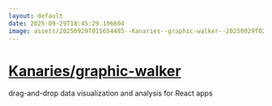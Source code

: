 ```yaml
---
layout: default
date: 2025-09-29T18:45:29.196604
image: assets/20250929T015654485--Kanaries--graphic-walker--20250929T020326348--cropped.png
---
```


# [Kanaries/graphic-walker](https://github.com/Kanaries/graphic-walker)

drag-and-drop data visualization and analysis for React apps
